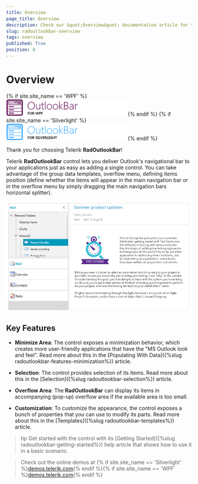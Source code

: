 ```yaml
---
title: Overview
page_title: Overview
description: Check our &quot;Overview&quot; documentation article for the RadOutlookBar {{ site.framework_name }} control.
slug: radoutlookbar-overview
tags: overview
published: True
position: 0
---
```


# Overview

{% if site.site_name == 'WPF' %}![outlookbar wpf icon](images/outlookbar_wpf_icon.png){% endif %}
{% if site.site_name == 'Silverlight' %}![outlookbar sl icon](images/outlookbar_sl_icon.png){% endif %}

Thank you for choosing Telerik __RadOutlookBar__!				

Telerik __RadOutlookBar__ control lets you deliver Outlook's navigational bar to your applications just as easy as adding a single control. You can take advantage of the group data templates, overflow menu, defining items position (define whether the items will appear in the main navigation bar or in the overflow menu by simply dragging the main navigation bars horizontal splitter).				

![RadOutlookBAr](images/outlook_overview2.PNG)

## Key Features

* __Minimize Area__: The control exposes a minimization behavior, which creates more user-friendly applications that have the "MS Outlook look and feel". Read more about this in the [Populating With Data]({%slug radoutlookbar-features-minimization%}) article.

* __Selection__: The control provides selection of its items. Read more about this in the [Selection]({%slug radoutlookbar-selection%}) article.

* __Overflow Area__: The __RadOutlookBar__ can display its items in accompanying (pop-up) overflow area if the available area is too small.

* __Customization__: To customize the appearance, the control exposes a bunch of properties that you can use to modify its parts. Read more about this in the [Templates]({%slug radoutlookbar-templates%}) article.

>tip Get started with the control with its [Getting Started]({%slug radoutlookbar-getting-started%}) help article that shows how to use it in a basic scenario.

> Check out the online demos at {% if site.site_name == 'Silverlight' %}[demos.telerik.com](https://demos.telerik.com/silverlight/#OutlookBar/FirstLook){% endif %}{% if site.site_name == 'WPF' %}[demos.telerik.com](https://demos.telerik.com/wpf/){% endif %}

